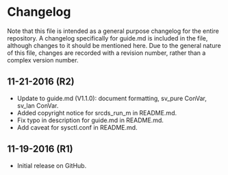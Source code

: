 Changelog
==================================

Note that this file is intended as a general purpose changelog for the entire repository. A changelog specifically for guide.md is included in the file, although changes to it should be mentioned here. Due to the general nature of this file, changes are recorded with a revision number, rather than a complex version number.

## 11-21-2016 (R2)

- Update to guide.md (V1.1.0): document formatting, sv_pure ConVar, sv_lan ConVar.
- Added copyright notice for srcds_run_m in README.md.
- Fix typo in description for guide.md in README.md.
- Add caveat for sysctl.conf in README.md.

## 11-19-2016 (R1)

- Initial release on GitHub.

